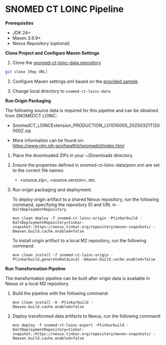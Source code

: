 # SNOMED CT LOINC Pipeline

**Prerequisites**

* JDK 24+
* Maven 3.9.9+
* Nexus Repository (optional)

**Clone Project and Configure Maven Settings**

1. Clone the [snomed-ct-loinc-data repository](https://github.com/ikmdev/snomed-ct-loinc-data)

```bash
git clone [Rep URL]
```

2. Configure Maven settings.xml based on the [provided sample](https://ikmdev.atlassian.net/wiki/spaces/IKDT/pages/1036648449/Centralized+Documentation+for+Maven+Settings+File+Configuration).

3. Change local directory to `snomed-ct-loinc-data`

**Run Origin Packaging**

The following source data is required for this pipeline and can be obtained from SNOMEDCT LOINC:

* SnomedCT_LOINCExtension_PRODUCTION_LO1010000_20250321T120000Z.zip

* More information can be found on: https://www.nlm.nih.gov/healthit/snomedct/index.html

1. Place the downloaded ZIPs in your ~/Downloads directory.

2. Ensure the properties defined in snomed-ct-loinc-data/pom.xml are set to the correct file names:
    - <source.zip>, <source.version>, etc.

3. Run origin packaging and deployment.

   To deploy origin artifact to a shared Nexus repository, run the following command, specifying the repository ID and URL in `-DaltDeploymentRepository`
   ```
   mvn clean deploy -f snomed-ct-loinc-origin -Ptinkarbuild -DaltDeploymentRepository=tinkar-snapshot::https://nexus.tinkar.org/repository/maven-snapshots/ -Dmaven.build.cache.enabled=false
   ```

   To install origin artifact to a local M2 repository, run the following command:
   ```
   mvn clean install -f snomed-ct-loinc-origin -Ptinkarbuild,generateDataLocal -Dmaven.build.cache.enabled=false
   ```

**Run Transformation Pipeline**

The transformation pipeline can be built after origin data is available in Nexus or a local M2 repository.

1. Build the pipeline with the following command:
   ```
   mvn clean install -U -Ptinkarbuild -Dmaven.build.cache.enabled=false
   ```

2. Deploy transformed data artifacts to Nexus, run the following command:
   ```
   mvn deploy -f snomed-ct-loinc-export -Ptinkarbuild -DaltDeploymentRepository=tinkar-snapshot::https://nexus.tinkar.org/repository/maven-snapshots/ -Dmaven.build.cache.enabled=false
   ```
